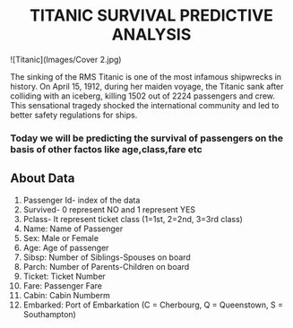 # <center>TITANIC SURVIVAL PREDICTIVE ANALYSIS<center>
![Titanic](Images/Cover 2.jpg)

The sinking of the RMS Titanic is one of the most infamous shipwrecks in history. On April 15, 1912, during her maiden voyage, the Titanic sank after colliding with an iceberg, killing 1502 out of 2224 passengers and crew. This sensational tragedy shocked the international community and led to better safety regulations for ships.

### Today we will be predicting the survival of passengers on the basis of other factos like age,class,fare etc

## About Data
1)  Passenger Id- index of the data 
2)  Survived- 0 represent NO and 1 represent YES 
3)  Pclass- It represent ticket class (1=1st, 2=2nd, 3=3rd class) 
4)  Name: Name of Passenger 
5)  Sex: Male or Female 
6)  Age: Age of passenger 
7)  Sibsp: Number of Siblings-Spouses on board 
8)  Parch: Number of Parents-Children on board 
9)  Ticket: Ticket Number 
10) Fare: Passenger Fare
11) Cabin: Cabin Numberm
12) Embarked: Port of Embarkation (C = Cherbourg, Q = Queenstown, S = Southampton) 
